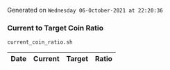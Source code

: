 Generated on `Wednesday 06-October-2021 at 22:20:36`

### Current to Target Coin Ratio
`current_coin_ratio.sh`

Date|Current|Target|Ratio
---|---|---|---
